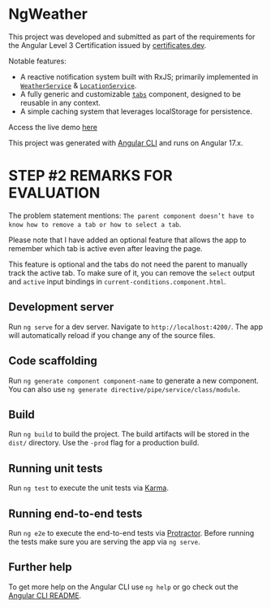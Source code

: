 # NgWeather

This project was developed and submitted as part of the requirements for the Angular Level 3 Certification issued by [certificates.dev](https://certificates.dev/).

Notable features:
- A reactive notification system built with RxJS; primarily implemented in [`WeatherService`](./src/app/weather.service.ts) & [`LocationService`](./src/app/location.service.ts).
- A fully generic and customizable [`tabs`](./src/app/shared/components/tabs/tabs.component.ts) component, designed to be reusable in any context.
- A simple caching system that leverages localStorage for persistence.

Access the live demo [here](https://ng-cert-lvl-3-n8vpt5d4e-ctr281s-projects.vercel.app/)

This project was generated with [Angular CLI](https://github.com/angular/angular-cli) and runs on Angular 17.x.

# STEP \#2 REMARKS FOR EVALUATION

The problem statement mentions: `The parent component doesn’t have to know how to remove a tab or how to
select a tab`.

Please note that I have added an optional feature that allows the app to remember which tab is active even after leaving the page.

This feature is optional and the tabs do not need the parent to manually track the active tab. To make sure of it, you can remove the `select` output and `active` input bindings in `current-conditions.component.html`.

## Development server

Run `ng serve` for a dev server. Navigate to `http://localhost:4200/`. The app will automatically reload if you change any of the source files.

## Code scaffolding

Run `ng generate component component-name` to generate a new component. You can also use `ng generate directive/pipe/service/class/module`.

## Build

Run `ng build` to build the project. The build artifacts will be stored in the `dist/` directory. Use the `-prod` flag for a production build.

## Running unit tests

Run `ng test` to execute the unit tests via [Karma](https://karma-runner.github.io).

## Running end-to-end tests

Run `ng e2e` to execute the end-to-end tests via [Protractor](http://www.protractortest.org/).
Before running the tests make sure you are serving the app via `ng serve`.

## Further help

To get more help on the Angular CLI use `ng help` or go check out the [Angular CLI README](https://github.com/angular/angular-cli/blob/master/README.md).

